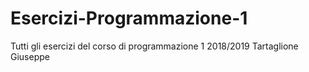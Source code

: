 # Esercizi-Programmazione-1
Tutti gli esercizi del corso di programmazione 1 2018/2019  Tartaglione Giuseppe
